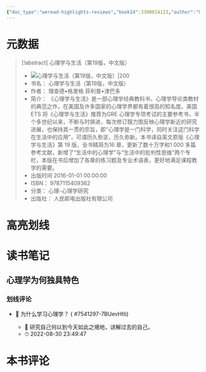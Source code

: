 ```yaml
---
{"doc_type":"weread-highlights-reviews","bookId":3300014123,"author":"理查德•格里格 菲利普•津巴多","cover":"https://weread-1258476243.file.myqcloud.com/weread/cover/23/3300014123/t7_3300014123.jpg","reviewCount":1,"noteCount":0,"isbn":9787115409362,"category":"心理-心理学研究","lastReadDate":"2022-08-30","dg-publish":true,"permalink":"/00inbox/weread/心理学与生活（第19版，中文版）-理查德•格里格 菲利普•津巴多/","dgPassFrontmatter":true}
---
```


# 元数据
> [!abstract] 心理学与生活（第19版，中文版）
> - ![ 心理学与生活（第19版，中文版）|200](https://weread-1258476243.file.myqcloud.com/weread/cover/23/3300014123/t7_3300014123.jpg)
> - 书名： 心理学与生活（第19版，中文版）
> - 作者： 理查德•格里格 菲利普•津巴多
> - 简介： 《心理学与生活》是一部心理学经典教科书，心理学导论类教材的典范之作，在美国及许多国家的心理学界都有着很高的知名度。美国ETS 将《心理学与生活》推荐为GRE 心理学专项考试的主要参考书，半个多世纪以来，不断与时俱进，每次修订既力图反映心理学新近的研究进展，也保持其一贯的宗旨，即“心理学是一门科学，同时关注这门科学在生活中的应用”，可谓历久弥坚，历久弥新。本书译自英文原版《心理学与生活》第 19 版，全书精简为16 章，更新了数十万字和1 000 多篇参考文献，新增了“生活中的心理学”与“生活中的批判性思维”两个专栏，本版在书后增加了各章的练习题及专业术语表，更好地满足课程教学的需要。
> - 出版时间 2016-01-01 00:00:00
> - ISBN： 9787115409362
> - 分类： 心理-心理学研究
> - 出版社： 人民邮电出版社有限公司

# 高亮划线

# 读书笔记

## 心理学为何独具特色

### 划线评论
- 📌 为什么学习心理学？ 
{ #7541297-7BUevHtIi}

    - 💭 研究自己何以到今天如此之境地，谅解过去的自己。
    - ⏱ 2022-08-30 23:49:47
   
# 本书评论
